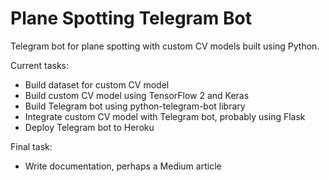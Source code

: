 # Plane Spotting Telegram Bot
 Telegram bot for plane spotting with custom CV models built using Python.

Current tasks:
- Build dataset for custom CV model
- Build custom CV model using TensorFlow 2 and Keras
- Build Telegram bot using python-telegram-bot library
- Integrate custom CV model with Telegram bot, probably using Flask
- Deploy Telegram bot to Heroku

Final task:
- Write documentation, perhaps a Medium article